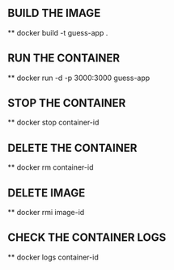 ## BUILD THE IMAGE
** docker build -t guess-app .

## RUN THE CONTAINER
** docker run -d -p 3000:3000 guess-app

## STOP THE CONTAINER
** docker stop container-id

## DELETE THE CONTAINER
** docker rm container-id

## DELETE IMAGE
** docker rmi image-id

## CHECK THE CONTAINER LOGS
** docker logs container-id

